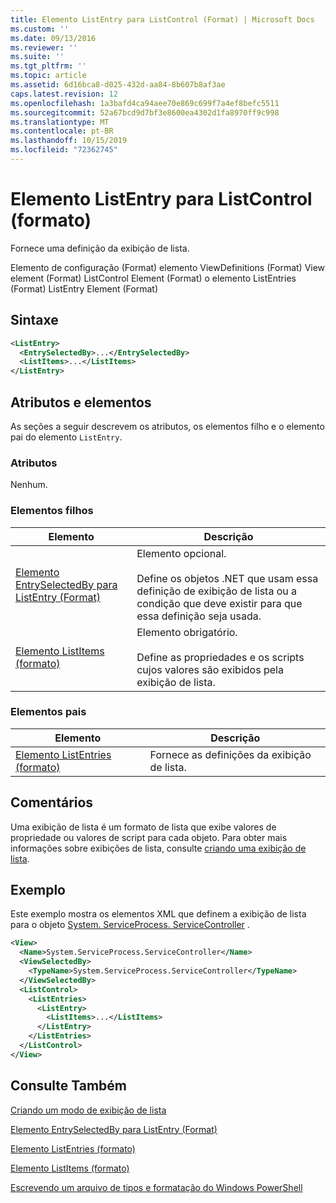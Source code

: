 ```yaml
---
title: Elemento ListEntry para ListControl (Format) | Microsoft Docs
ms.custom: ''
ms.date: 09/13/2016
ms.reviewer: ''
ms.suite: ''
ms.tgt_pltfrm: ''
ms.topic: article
ms.assetid: 6d16bca8-d025-432d-aa84-8b607b8af3ae
caps.latest.revision: 12
ms.openlocfilehash: 1a3bafd4ca94aee70e869c699f7a4ef8befc5511
ms.sourcegitcommit: 52a67bcd9d7bf3e8600ea4302d1fa8970ff9c998
ms.translationtype: MT
ms.contentlocale: pt-BR
ms.lasthandoff: 10/15/2019
ms.locfileid: "72362745"
---
```

# <a name="listentry-element-for-listcontrol-format"></a>Elemento ListEntry para ListControl (formato)

Fornece uma definição da exibição de lista.

Elemento de configuração (Format) elemento ViewDefinitions (Format) View element (Format) ListControl Element (Format) o elemento ListEntries (Format) ListEntry Element (Format)

## <a name="syntax"></a>Sintaxe

```xml
<ListEntry>
  <EntrySelectedBy>...</EntrySelectedBy>
  <ListItems>...</ListItems>
</ListEntry>
```

## <a name="attributes-and-elements"></a>Atributos e elementos

As seções a seguir descrevem os atributos, os elementos filho e o elemento pai do elemento `ListEntry`.

### <a name="attributes"></a>Atributos

Nenhum.

### <a name="child-elements"></a>Elementos filhos

|Elemento|Descrição|
|-------------|-----------------|
|[Elemento EntrySelectedBy para ListEntry (Format)](./entryselectedby-element-for-listentry-for-listcontrol-format.md)|Elemento opcional.<br /><br /> Define os objetos .NET que usam essa definição de exibição de lista ou a condição que deve existir para que essa definição seja usada.|
|[Elemento ListItems (formato)](./listitems-element-for-listentry-for-listcontrol-format.md)|Elemento obrigatório.<br /><br /> Define as propriedades e os scripts cujos valores são exibidos pela exibição de lista.|

### <a name="parent-elements"></a>Elementos pais

|Elemento|Descrição|
|-------------|-----------------|
|[Elemento ListEntries (formato)](./listentries-element-for-listcontrol-format.md)|Fornece as definições da exibição de lista.|

## <a name="remarks"></a>Comentários

Uma exibição de lista é um formato de lista que exibe valores de propriedade ou valores de script para cada objeto. Para obter mais informações sobre exibições de lista, consulte [criando uma exibição de lista](./creating-a-list-view.md).

## <a name="example"></a>Exemplo

Este exemplo mostra os elementos XML que definem a exibição de lista para o objeto [System. ServiceProcess. ServiceController](/dotnet/api/System.ServiceProcess.ServiceController) .

```xml
<View>
  <Name>System.ServiceProcess.ServiceController</Name>
  <ViewSelectedBy>
    <TypeName>System.ServiceProcess.ServiceController</TypeName>
  </ViewSelectedBy>
  <ListControl>
    <ListEntries>
      <ListEntry>
        <ListItems>...</ListItems>
      </ListEntry>
    </ListEntries>
  </ListControl>
</View>
```

## <a name="see-also"></a>Consulte Também

[Criando um modo de exibição de lista](./creating-a-list-view.md)

[Elemento EntrySelectedBy para ListEntry (Format)](./entryselectedby-element-for-listentry-for-listcontrol-format.md)

[Elemento ListEntries (formato)](./listentries-element-for-listcontrol-format.md)

[Elemento ListItems (formato)](./listitems-element-for-listentry-for-listcontrol-format.md)

[Escrevendo um arquivo de tipos e formatação do Windows PowerShell](./writing-a-powershell-formatting-file.md)

